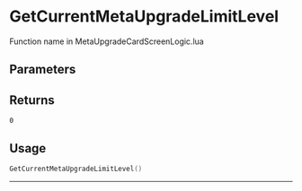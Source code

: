 # GetCurrentMetaUpgradeLimitLevel

Function name in MetaUpgradeCardScreenLogic.lua

## Parameters

## Returns

`0`

## Usage

```lua
GetCurrentMetaUpgradeLimitLevel()
```

---
